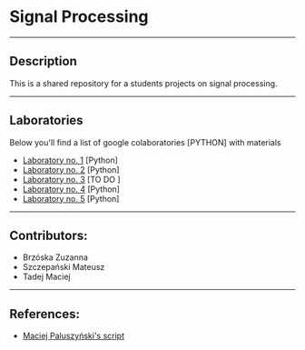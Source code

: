 # Signal Processing
---
## Description
This is a shared repository for a students projects on signal processing.

---
## Laboratories
Below you'll find a list of google colaboratories [PYTHON] with materials

- [Laboratory no. 1](https://colab.research.google.com/drive/1TEK8UQ6ZNMAJkN_oPRFO0wcffKzNJCZF?usp=sharing) [Python]
- [Laboratory no. 2](https://colab.research.google.com/drive/1JaxX9QUnOow9PW0zwSYJpF0nNnHdJ9lo?usp=sharing) [Python]
- [Laboratory no. 3](https://colab.research.google.com/drive/1WLMHzhxpjzMDtIz2BEe_J4kFGp217W1F?usp=sharing) [TO DO ]
- [Laboratory no. 4](https://colab.research.google.com/drive/1WLMHzhxpjzMDtIz2BEe_J4kFGp217W1F?usp=sharing) [Python]
- [Laboratory no. 5](https://colab.research.google.com/drive/18vmY5yMVDrvkFvHtdX1-f2CL5IBj1trD?usp=sharing) [Python]
---
## Contributors:
- Brzóska Zuzanna
- Szczepański Mateusz
- Tadej Maciej
---
## References:
- [Maciej Paluszyński's script](http://www.math.uni.wroc.pl/~mpal/academic/2018/falki.pdf)
